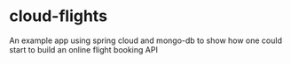 # cloud-flights
An example app using spring cloud and mongo-db to show how one could start to build an online flight booking API
